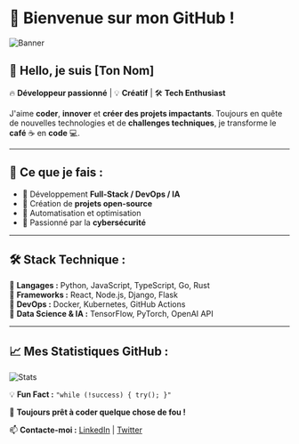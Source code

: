# 🚀 Bienvenue sur mon GitHub !

![Banner](https://source.unsplash.com/1200x400/?technology,code)

## 👋 Hello, je suis [Ton Nom]  

🔥 **Développeur passionné** | 💡 **Créatif** | 🛠 **Tech Enthusiast**  

J'aime **coder**, **innover** et **créer des projets impactants**. Toujours en quête de nouvelles technologies et de **challenges techniques**, je transforme le **café** ☕ en **code** 💻.  

---

## 📌 Ce que je fais :
- 🔹 Développement **Full-Stack / DevOps / IA**  
- 🔹 Création de **projets open-source**  
- 🔹 Automatisation et optimisation  
- 🔹 Passionné par la **cybersécurité**  

---

## 🛠️ Stack Technique :
🔹 **Langages :** Python, JavaScript, TypeScript, Go, Rust  
🔹 **Frameworks :** React, Node.js, Django, Flask  
🔹 **DevOps :** Docker, Kubernetes, GitHub Actions  
🔹 **Data Science & IA :** TensorFlow, PyTorch, OpenAI API  

---

## 📈 Mes Statistiques GitHub :
![Stats](https://github-readme-stats.vercel.app/api?username=ton_nom_github&show_icons=true&theme=radical)

💡 **Fun Fact :** `"while (!success) { try(); }"`  

🚀 **Toujours prêt à coder quelque chose de fou !**  

📫 **Contacte-moi :** [LinkedIn](https://linkedin.com/in/ton_nom) | [Twitter](https://twitter.com/ton_twitter)
